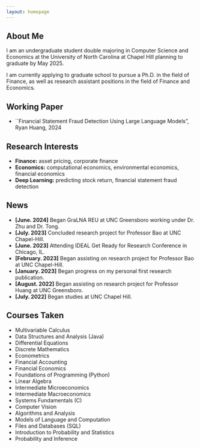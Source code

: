 ```yaml
---
layout: homepage
---
```


## About Me

I am an undergraduate student double majoring in Computer Science and Economics at the University of North Carolina at Chapel Hill planning to graduate by May 2025. 

I am currently applying to graduate school to pursue a Ph.D. in the field of Finance, as well as research assistant positions in the field of Finance and Economics.

## Working Paper 
- ``Financial Statement Fraud Detection Using Large Language Models”, Ryan Huang, 2024


## Research Interests

- **Finance:** asset pricing, corporate finance
- **Economics:** computational economics, environmental economics, financial economics 
- **Deep Learning:** predicting stock return, financial statement fraud detection

## News

- **[June. 2024]** Began GraLNA REU at UNC Greensboro working under Dr. Zhu and Dr. Tong. 
- **[July. 2023]** Concluded research project for Professor Bao at UNC Chapel-Hill.
- **[June. 2023]** Attending IDEAL Get Ready for Research Conference in Chicago, IL.
- **[February. 2023]** Began assisting on research project for Professor Bao at UNC Chapel-Hill.
- **[January. 2023]** Began progress on my personal first research publication.
- **[August. 2022]** Began assisting on research project for Professor Huang at UNC Greensboro.
- **[July. 2022]** Began studies at UNC Chapel Hill.

## Courses Taken

- Multivariable Calculus
- Data Structures and Analysis (Java)
- Differential Equations
- Discrete Mathematics
- Econometrics
- Financial Accounting
- Financial Economics
- Foundations of Programming (Python)
- Linear Algebra
- Intermediate Microeconomics
- Intermediate Macroeconomics
- Systems Fundamentals (C)
- Computer Vision
- Algorithms and Analysis
- Models of Language and Computation
- Files and Databases (SQL)
- Introduction to Probability and Statistics
- Probability and Inference
